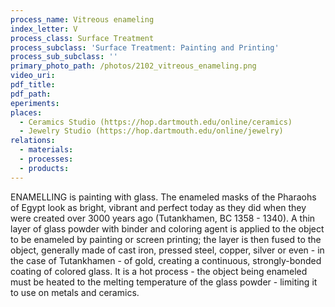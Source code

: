 ```yaml
---
process_name: Vitreous enameling
index_letter: V
process_class: Surface Treatment
process_subclass: 'Surface Treatment: Painting and Printing'
process_sub_subclass: ''
primary_photo_path: /photos/2102_vitreous_enameling.png
video_uri:
pdf_title:
pdf_path:
eperiments:
places:
  - Ceramics Studio (https://hop.dartmouth.edu/online/ceramics)
  - Jewelry Studio (https://hop.dartmouth.edu/online/jewelry)
relations:
  - materials:
  - processes:
  - products:
---
```


ENAMELLING is painting with glass. The enameled masks of the Pharaohs of Egypt look as bright, vibrant and perfect today as they did when they were created over 3000 years ago (Tutankhamen, BC 1358 - 1340). A thin layer of glass powder with binder and coloring agent is applied to the object to be enameled by painting or screen printing; the layer is then fused to the object, generally made of cast iron, pressed steel, copper, silver or even - in the case of Tutankhamen - of gold, creating a continuous, strongly-bonded coating of colored glass. It is a hot process - the object being enameled must be heated to the melting temperature of the glass powder - limiting it to use on metals and ceramics.

